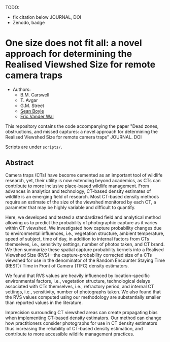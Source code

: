 TODO:

- fix citation below JOURNAL, DOI
- Zenodo, badge

# One size does not fit all: a novel approach for determining the Realised Viewshed Size for remote camera traps

- Authors:
     - B.M. Carswell
     - T. Avgar
     - G.M. Street
     - [Sean Boyle](https://sites.google.com/prod/view/seanboylephd)
     - [Eric Vander Wal](https://weel.gitlab.io/)


This repository contains the code accompanying the paper "Dead zones,
obstructions, and missed captures: a novel approach for determining the
Realised Viewshed Size for remote camera traps" JOURNAL. DOI

Scripts are under `scripts/`.

## Abstract

Camera traps (CTs) have become cemented as an important tool of wildlife research, yet, their utility is now extending beyond academics, as CTs can contribute to more inclusive place-based wildlife management. From advances in analytics and technology, CT-based density estimates of wildlife is an emerging field of research. Most CT-based density methods require an estimate of the size of the viewshed monitored by each CT, a parameter that may be highly variable and difficult to quantify. 

Here, we developed and tested a standardized field and analytical method allowing us to predict the probability of photographic capture as it varies within CT viewshed. We investigated how capture probability changes due to environmental influences, i.e., vegetation structure, ambient temperature, speed of subject, time of day, in addition to internal factors from CTs themselves, i.e., sensitivity settings, number of photos taken, and CT brand. We then summarize these spatial capture probability kernels into a Realised Viewshed Size (RVS)—the capture-probability corrected size of a CTs viewshed for use in the denominator of the Random Encounter Staying Time (REST)/ Time in Front of Camera (TIFC) density estimators.

We found that RVS values are heavily influenced by location-specific environmental factors, i.e., vegetation structure, technological delays associated with CTs themselves, i.e., refractory period, and internal CT settings, i.e., sensitivity, number of photographs taken. We also found that the RVS values computed using our methodology are substantially smaller than reported values in the literature. 

Imprecision surrounding CT viewshed areas can create propagating bias when implementing CT-based density estimators. Our method can change how practitioners consider photographs for use in CT density estimators thus increasing the reliability of CT-based density estimation, and contribute to more accessible wildlife management practices.



